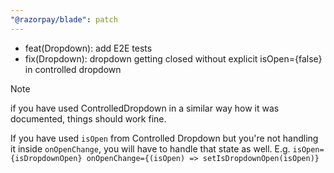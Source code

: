 ```yaml
---
"@razorpay/blade": patch
---
```


- feat(Dropdown): add E2E tests
- fix(Dropdown): dropdown getting closed without explicit isOpen={false} in controlled dropdown
  
> [!Note]
>
> if you have used ControlledDropdown in a similar way how it was documented, things should work fine.
> 
> If you have used `isOpen` from Controlled Dropdown but you're not handling it inside `onOpenChange`, you will have to handle that state as well. E.g. `isOpen={isDropdownOpen} onOpenChange={(isOpen) => setIsDropdownOpen(isOpen)}`
